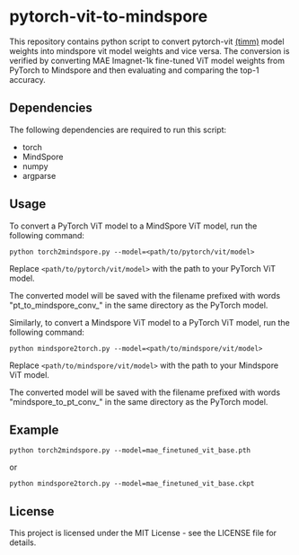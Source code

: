 # pytorch-vit-to-mindspore
This repository contains python script to convert pytorch-vit [(timm)](https://github.com/huggingface/pytorch-image-models/blob/main/timm/models/vision_transformer.py) model weights into mindspore vit model weights and vice versa. The conversion is verified by converting MAE Imagnet-1k fine-tuned ViT model weights from PyTorch to Mindspore and then evaluating and comparing the top-1 accuracy. 


## Dependencies

The following dependencies are required to run this script:

- torch
- MindSpore
- numpy
- argparse

## Usage

To convert a PyTorch ViT model to a MindSpore ViT model, run the following command:
```
python torch2mindspore.py --model=<path/to/pytorch/vit/model>
```
Replace `<path/to/pytorch/vit/model>` with the path to your PyTorch ViT model.

The converted model will be saved with the filename prefixed with words "pt_to_mindspore_conv_" in the same directory as the PyTorch model.


Similarly, to convert a Mindspore ViT model to a PyTorch ViT model, run the following command:
```
python mindspore2torch.py --model=<path/to/mindspore/vit/model>
```
Replace `<path/to/mindspore/vit/model>` with the path to your Mindspore ViT model.

The converted model will be saved with the filename prefixed with words "mindspore_to_pt_conv_" in the same directory as the PyTorch model.

## Example
```
python torch2mindspore.py --model=mae_finetuned_vit_base.pth
```
or
```
python mindspore2torch.py --model=mae_finetuned_vit_base.ckpt
```

## License

This project is licensed under the MIT License - see the LICENSE file for details.
